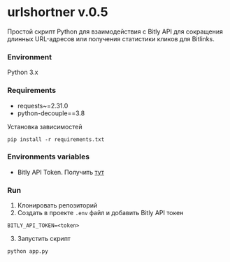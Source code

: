 # urlshortner v.0.5

Простой скрипт Python для взаимодействия с Bitly API для сокращения длинных URL-адресов или получения статистики кликов
для Bitlinks.

### Environment

Python 3.x

### Requirements

- requests~=2.31.0
- python-decouple==3.8

Установка зависимостей

```shell
pip install -r requirements.txt
```

### Environments variables

- Bitly API Token. Получить [тут](https://dev.bitly.com/docs/getting-started/authentication/)

### Run

1. Клонировать репозиторий
2. Создать в проекте `.env` файл и добавить Bitly API токен

```dotenv
BITLY_API_TOKEN=<token>
```

3. Запустить скрипт

```shell
python app.py
```

